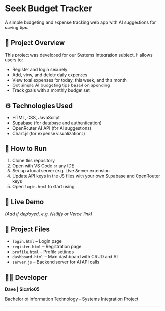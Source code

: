 # Seek Budget Tracker

A simple budgeting and expense tracking web app with AI suggestions for saving tips.

## 📝 Project Overview

This project was developed for our Systems Integration subject. It allows users to:

- Register and login securely  
- Add, view, and delete daily expenses  
- View total expenses for today, this week, and this month  
- Get simple AI budgeting tips based on spending  
- Track goals with a monthly budget set

## ⚙️ Technologies Used

- HTML, CSS, JavaScript  
- Supabase (for database and authentication)  
- OpenRouter AI API (for AI suggestions)  
- Chart.js (for expense visualizations)

## 🚀 How to Run

1. Clone this repository  
2. Open with VS Code or any IDE  
3. Set up a local server (e.g. Live Server extension)  
4. Update API keys in the JS files with your own Supabase and OpenRouter keys  
5. Open `login.html` to start using

## 🔗 Live Demo

*(Add if deployed, e.g. Netlify or Vercel link)*

## 📁 Project Files

- `login.html` – Login page  
- `register.html` – Registration page  
- `profile.html` – Profile settings  
- `dashboard.html` – Main dashboard with CRUD and AI  
- `server.js` – Backend server for AI API calls

## 👨‍💻 Developer

**Dave | Sicario05**

Bachelor of Information Technology – Systems Integration Project

---

